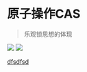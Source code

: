 # 原子操作CAS

> 乐观锁思想的体现

<img src="/vuepress/images/java/thread/微信图片_20200919105827.png"/>



<img src="/vuepress/images/java/thread/微信图片_20200919110749.png"> 



<a href="/aaa">dfsdfsd</a>